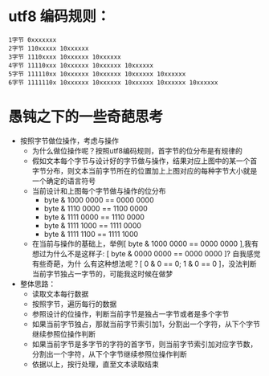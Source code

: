 # utf8 编码规则：
```
1字节 0xxxxxxx   
2字节 110xxxxx 10xxxxxx   
3字节 1110xxxx 10xxxxxx 10xxxxxx   
4字节 11110xxx 10xxxxxx 10xxxxxx 10xxxxxx   
5字节 111110xx 10xxxxxx 10xxxxxx 10xxxxxx 10xxxxxx   
6字节 1111110x 10xxxxxx 10xxxxxx 10xxxxxx 10xxxxxx 10xxxxxx    
```
# 愚钝之下的一些奇葩思考
- 按照字节做位操作，考虑与操作
  - 为什么做位操作呢？按照utf8编码规则，首字节的位分布是有规律的
  - 假如文本每个字节与设计好的字节做与操作，结果对应上图中的某一个首字节分布，则文本当前字节所在的位置加上上图对应的每种字节大小就是一个确定的语言符号
  - 当前设计和上图每个字节做与操作的位分布
    - byte & 1000 0000 == 0000 0000
    - byte & 1110 0000 == 1100 0000
    - byte & 1111 0000 == 1110 0000
    - byte & 1111 1000 == 1111 0000
    - byte & 1111 1100 == 1111 1000
  - 在当前与操作的基础上，举例[ byte & 1000 0000 == 0000 0000 ],我有想过为什么不是这样子: [ byte & 0000 0000 == 0000 0000 ]? 自我感觉有些奇葩，为什
  么有这种想法呢？[ 0 & 0 == 0; 1 & 0 == 0 ]，没法判断当前字节独占一字节的，可能我这时候在做梦
- 整体思路：
  - 读取文本每行数据
  - 按照字节，遍历每行的数据
  - 参照设计的位操作，判断当前字节是独占一字节或者是多个字节
  - 如果当前字节独占，那就当前字节索引加1，分割出一个字符，从下个字节继续参照位操作判断
  - 如果当前字节是多字节的字符的首字节，则当前字节索引加对应字节数，分割出一个字符，从下个字节继续参照位操作判断
  - 依据以上，按行处理，直至文本读取结束
